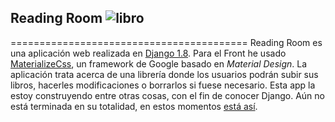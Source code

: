 ## Reading Room ![libro][3]

=========================================
Reading Room es una aplicación web realizada en [Django 1.8][2]. Para el Front he usado [MaterializeCss][1], un framework de Google basado en _Material Design_. La aplicación trata acerca de una librería donde los usuarios podrán subir sus libros, hacerles modificaciones o borrarlos si fuese necesario.
Esta app la estoy construyendo entre otras cosas, con el fin de conocer Django. Aún no está terminada en su totalidad, en estos momentos [está así][4].

[1]: http://materializecss.com/
[2]: https://www.djangoproject.com/
[3]: media/icon.ico
[4]: http://carmoreno.pythonanywhere.com/
